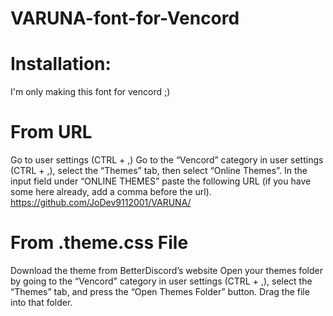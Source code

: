 # VARUNA-font-for-Vencord
# Installation:
I'm only making this font for vencord ;)
# From URL
Go to user settings (CTRL + ,)
Go to the “Vencord” category in user settings (CTRL + ,), select the “Themes” tab, then select “Online Themes”.
In the input field under “ONLINE THEMES” paste the following URL (if you have some here already, add a comma before the url).
https://github.com/JoDev9112001/VARUNA/
# From .theme.css File
Download the theme from BetterDiscord’s website
Open your themes folder by going to the “Vencord” category in user settings (CTRL + ,), select the “Themes” tab, and press the “Open Themes Folder” button.
Drag the file into that folder.

